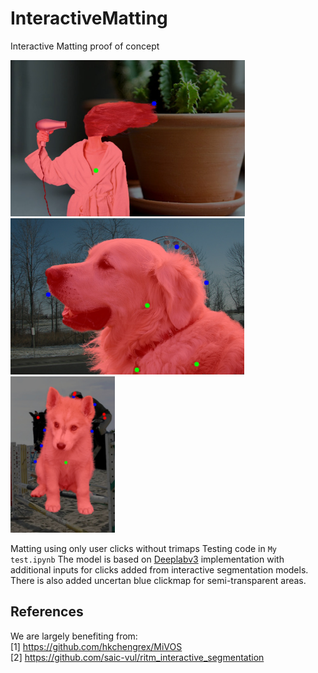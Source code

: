 # InteractiveMatting
Interactive Matting proof of concept

<p float="left">
  <img src="./compositions/woman-morning-bathrobe.jpg" height="250" />
  <img src="./compositions/retriever.jpg" height="250" /> 
  <img src="./compositions/puppy.jpg" height="250" />
</p>

Matting using only user clicks without trimaps
Testing code in ```My test.ipynb```
The model is based on [Deeplabv3](https://pytorch.org/hub/pytorch_vision_deeplabv3_resnet101/) implementation with additional inputs for clicks added from interactive segmentation models. There is also added uncertan blue clickmap for semi-transparent areas.

## References
We are largely benefiting from:  
[1] https://github.com/hkchengrex/MiVOS  
[2] https://github.com/saic-vul/ritm_interactive_segmentation
